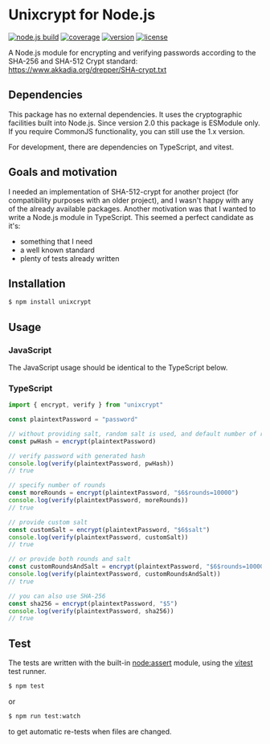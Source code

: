 # Unixcrypt for Node.js

[![node.js build](https://github.com/markusberg/unixcrypt/actions/workflows/master.yaml/badge.svg)](https://github.com/markusberg/unixcrypt/actions/workflows/master.yaml)
[![coverage](https://markusberg.github.io/unixcrypt/badges/coverage-2.0.0.svg)](https://github.com/markusberg/unixcrypt/actions)
[![version](https://img.shields.io/npm/v/unixcrypt.svg)](https://codecov.io/github/markusberg/unixcrypt)
[![license](https://img.shields.io/github/license/markusberg/unixcrypt.svg)](https://www.apache.org/licenses/LICENSE-2.0)

A Node.js module for encrypting and verifying passwords according to the SHA-256 and SHA-512 Crypt standard:
https://www.akkadia.org/drepper/SHA-crypt.txt

## Dependencies

This package has no external dependencies. It uses the cryptographic facilities built into Node.js. Since version 2.0 this package is ESModule only. If you require CommonJS functionality, you can still use the 1.x version.

For development, there are dependencies on TypeScript, and vitest.

## Goals and motivation

I needed an implementation of SHA-512-crypt for another project (for compatibility purposes with an older project), and I wasn't happy with any of the already available packages. Another motivation was that I wanted to write a Node.js module in TypeScript. This seemed a perfect candidate as it's:

- something that I need
- a well known standard
- plenty of tests already written

## Installation

```sh
$ npm install unixcrypt
```

## Usage

### JavaScript

The JavaScript usage should be identical to the TypeScript below.

### TypeScript

```typescript
import { encrypt, verify } from "unixcrypt"

const plaintextPassword = "password"

// without providing salt, random salt is used, and default number of rounds
const pwHash = encrypt(plaintextPassword)

// verify password with generated hash
console.log(verify(plaintextPassword, pwHash))
// true

// specify number of rounds
const moreRounds = encrypt(plaintextPassword, "$6$rounds=10000")
console.log(verify(plaintextPassword, moreRounds))
// true

// provide custom salt
const customSalt = encrypt(plaintextPassword, "$6$salt")
console.log(verify(plaintextPassword, customSalt))
// true

// or provide both rounds and salt
const customRoundsAndSalt = encrypt(plaintextPassword, "$6$rounds=10000$salt")
console.log(verify(plaintextPassword, customRoundsAndSalt))
// true

// you can also use SHA-256
const sha256 = encrypt(plaintextPassword, "$5")
console.log(verify(plaintextPassword, sha256))
// true
```

## Test

The tests are written with the built-in [node:assert](https://nodejs.org/api/assert.html) module, using the [vitest](https://vitest.dev/) test runner.

```sh
$ npm test
```

or

```sh
$ npm run test:watch
```

to get automatic re-tests when files are changed.
